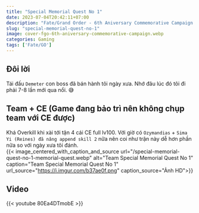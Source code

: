 ```yaml
---
title: "Special Memorial Quest No 1"
date: 2023-07-04T20:42:11+07:00
description: "Fate/Grand Order - 6th Aniversary Commemorative Campaign -"
slug: "special-memorial-quest-no-1"
image: cover-fgo-6th-aniversary-commemorative-campaign.webp
categories: Gaming
tags: ['Fate/GO']
---
```

## Đôi lời  
Tái đấu `Demeter` con boss đã bán hành tôi ngày xưa. Nhớ đâu lúc đó tôi đi phải 7-8 lần mới qua nổi. 😅  
## Team + CE (Game đang bảo trì nên không chụp team với CE được)  
Khá Overkill khi xài tới tận 4 cái CE full lv100. Với giờ có `Ozymandias` + `Sima Yi (Reines) đã nâng append skill 2` nữa nên coi như trận này dễ hơn phần nữa so với ngày xưa tôi đánh.  
{{< image_centered_with_caption_and_source url="/special-memorial-quest-no-1-memorial-quest.webp" alt="Team Special Memorial Quest No 1" caption="Team Special Memorial Quest No 1" url_source="https://i.imgur.com/b37ae0f.png" caption_source="Ảnh HD">}}
## Video
{{< youtube 80Ea4DTmobE >}}
